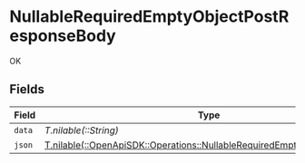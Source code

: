 # NullableRequiredEmptyObjectPostResponseBody

OK


## Fields

| Field                                                                                                                                      | Type                                                                                                                                       | Required                                                                                                                                   | Description                                                                                                                                |
| ------------------------------------------------------------------------------------------------------------------------------------------ | ------------------------------------------------------------------------------------------------------------------------------------------ | ------------------------------------------------------------------------------------------------------------------------------------------ | ------------------------------------------------------------------------------------------------------------------------------------------ |
| `data`                                                                                                                                     | *T.nilable(::String)*                                                                                                                      | :heavy_minus_sign:                                                                                                                         | N/A                                                                                                                                        |
| `json`                                                                                                                                     | [T.nilable(::OpenApiSDK::Operations::NullableRequiredEmptyObjectPostJson)](../../models/operations/nullablerequiredemptyobjectpostjson.md) | :heavy_minus_sign:                                                                                                                         | N/A                                                                                                                                        |